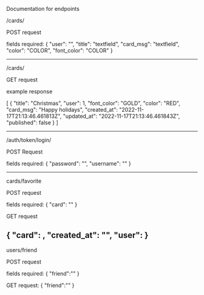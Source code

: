 Documentation for endpoints

/cards/

POST request

fields required: 
{
    "user": "<pk>",
	"title": "textfield",
	"card_msg": "textfield",
	"color": "COLOR",
	"font_color": "COLOR"
}

--------------

/cards/

GET request

example response

[
	{
		"title": "Christmas",
		"user": 1,
		"font_color": "GOLD",
		"color": "RED",
		"card_msg": "Happy holidays",
		"created_at": "2022-11-17T21:13:46.461813Z",
		"updated_at": "2022-11-17T21:13:46.461843Z",
		"published": false
	}
]

-----------------

/auth/token/login/

POST Request

fields required:
{
    "password": "",
    "username": ""
}


----------

cards/favorite

POST request

fields required:
{
	"card": "<pk>"
}

GET request

{
	"card": <pk>,
	"created_at": "",
	"user": <pk>
}
----------------

users/friend

POST request

fields required:
{
	"friend":"<pk>"
}

GET request:
{
	"friend":"<pk>"
}